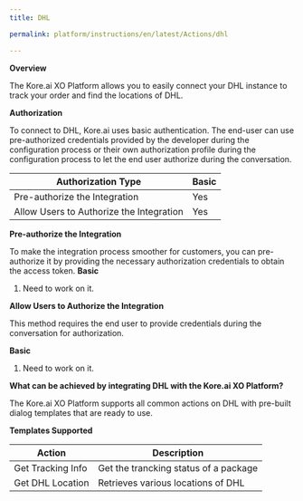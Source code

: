 ```yaml
---
title: DHL

permalink: platform/instructions/en/latest/Actions/dhl

---
```


<base target="_blank">
<container>

**Overview**

The Kore.ai XO Platform allows you to easily connect your DHL instance to track your order and find the locations of DHL.

</container>

<container>

**Authorization**
 
To connect to DHL, Kore.ai uses basic authentication. The end-user can use pre-authorized credentials provided by the developer during the configuration process or their own authorization profile during the configuration process to let the end user authorize during the conversation.  
 
 |Authorization Type                      | Basic |
 |----------------------------------------|-------|
 |Pre-authorize the Integration           |  Yes  |
 |Allow Users to Authorize the Integration|  Yes  |


**Pre-authorize the Integration**
 
 To make the integration process smoother for customers, you can pre-authorize it by providing the necessary authorization credentials to obtain the access token.
**Basic**
1. Need to work on it.

**Allow Users to Authorize the Integration**
 
This method requires the end user to provide credentials during the conversation for authorization.
 
**Basic**
 
1. Need to work on it.
 
 </container>
 
 <container>

**What can be achieved by integrating DHL with the Kore.ai XO Platform?**
 
 The Kore.ai XO Platform supports all common actions on DHL with pre-built dialog templates that are ready to use.
 
**Templates Supported**

| Action           | Description            |
|------------------|------------------------|
|Get Tracking Info     |Get the trancking status of a package|
|Get DHL Location    |Retrieves various locations of DHL |

</container>

